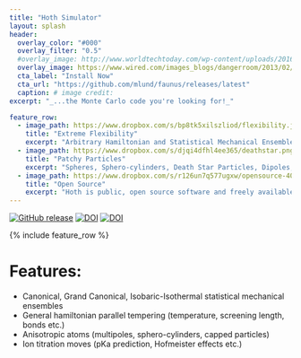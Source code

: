 ```yaml
---
title: "Hoth Simulator"
layout: splash
header:
  overlay_color: "#000"
  overlay_filter: "0.5"
  #overlay_image: http://www.worldtechtoday.com/wp-content/uploads/2016/04/bigstock-Water-Molecules-984772.jpg
  overlay_image: https://www.wired.com/images_blogs/dangerroom/2013/02/hoth-atat.jpg
  cta_label: "Install Now"
  cta_url: "https://github.com/mlund/faunus/releases/latest"
  caption: # image credit:
excerpt: "_...the Monte Carlo code you're looking for!_"

feature_row:
  - image_path: https://www.dropbox.com/s/bp8tk5xilszliod/flexibility.jpg?raw=1
    title: "Extreme Flexibility"
    excerpt: "Arbitrary Hamiltonian and Statistical Mechanical Ensembles through a modern, modular C++ framework that can easily be extended."
  - image_path: https://www.dropbox.com/s/djqi4dfhl4ee365/deathstar.png?raw=1
    title: "Patchy Particles"
    excerpt: "Spheres, Sphero-cylinders, Death Star Particles, Dipoles, Quadrupoles, or define your own anisotropic particle."
  - image_path: https://www.dropbox.com/s/r126un7q577ugxw/opensource-400.png?raw=1
    title: "Open Source"
    excerpt: "Hoth is public, open source software and freely available through Github."
---
```

[![GitHub release](https://img.shields.io/github/release/mlund/faunus.svg)](https://github.com/mlund/faunus/releases/latest)
[![DOI](https://img.shields.io/badge/DOI-10%2Fnvn-orange.svg)](http://dx.doi.org/10/nvn)
[![DOI](https://img.shields.io/badge/DOI-10%2Fdfqgch-orange.svg)](http://dx.doi.org/10/dfqgch)

{% include feature_row %}

# Features:

- Canonical, Grand Canonical, Isobaric-Isothermal statistical mechanical ensembles
- General hamiltonian parallel tempering (temperature, screening length, bonds etc.)
- Anisotropic atoms (multipoles, sphero-cylinders, capped particles)
- Ion titration moves (pKa prediction, Hofmeister effects etc.)
